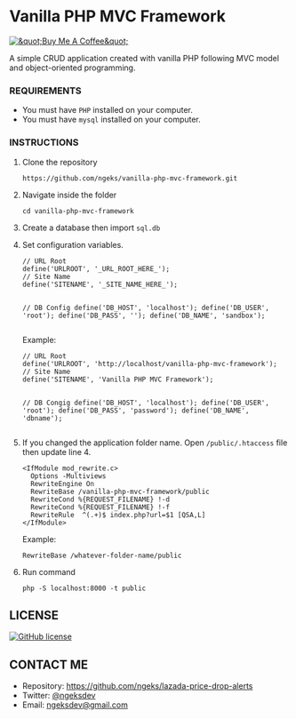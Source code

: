 <h1 class="code-line" data-line-start=0 data-line-end=1 ><a id="Vanilla_PHP_MVC_Framework_0"></a>Vanilla PHP MVC Framework</h1>
<p class="has-line-data" data-line-start="1" data-line-end="2"><a href="https://www.buymeacoffee.com/ngeks"><img src="https://www.buymeacoffee.com/assets/img/custom_images/orange_img.png" alt="&amp;quot;Buy Me A Coffee&amp;quot;"></a></p>
<p class="has-line-data" data-line-start="3" data-line-end="4">A simple CRUD application created with vanilla PHP following MVC model and object-oriented programming.</p>
<h3 class="code-line" data-line-start=5 data-line-end=6 ><a id="REQUIREMENTS_5"></a>REQUIREMENTS</h3>
<ul>
<li class="has-line-data" data-line-start="6" data-line-end="7">You must have <code>PHP</code> installed on your computer.</li>
<li class="has-line-data" data-line-start="7" data-line-end="9">You must have <code>mysql</code> installed on your computer.</li>
</ul>
<h3 class="code-line" data-line-start=9 data-line-end=10 ><a id="INSTRUCTIONS_9"></a>INSTRUCTIONS</h3>
<ol>
<li class="has-line-data" data-line-start="10" data-line-end="15">
<p class="has-line-data" data-line-start="10" data-line-end="11">Clone the repository</p>
<pre><code class="has-line-data" data-line-start="12" data-line-end="14">https://github.com/ngeks/vanilla-php-mvc-framework.git
</code></pre>
</li>
<li class="has-line-data" data-line-start="15" data-line-end="19">
<p class="has-line-data" data-line-start="15" data-line-end="16">Navigate inside the folder</p>
<pre><code class="has-line-data" data-line-start="17" data-line-end="19">cd vanilla-php-mvc-framework
</code></pre>
</li>
<li class="has-line-data" data-line-start="19" data-line-end="21">
<p class="has-line-data" data-line-start="19" data-line-end="20">Create a database then import <code>sql.db</code></p>
</li>
<li class="has-line-data" data-line-start="21" data-line-end="49">
<p class="has-line-data" data-line-start="21" data-line-end="22">Set configuration variables.</p>
<pre><code class="has-line-data" data-line-start="23" data-line-end="34">// URL Root
define('URLROOT', '_URL_ROOT_HERE_');
// Site Name
define('SITENAME', '_SITE_NAME_HERE_');

// DB Config
define('DB_HOST', 'localhost');
define('DB_USER', 'root');
define('DB_PASS', '');
define('DB_NAME', 'sandbox');
</code></pre>
<p class="has-line-data" data-line-start="35" data-line-end="36">Example:</p>
<pre><code class="has-line-data" data-line-start="37" data-line-end="48">// URL Root
define('URLROOT', 'http://localhost/vanilla-php-mvc-framework');
// Site Name
define('SITENAME', 'Vanilla PHP MVC Framework');

// DB Congig
define('DB_HOST', 'localhost');
define('DB_USER', 'root');
define('DB_PASS', 'password');
define('DB_NAME', 'dbname');
</code></pre>
</li>
<li class="has-line-data" data-line-start="49" data-line-end="65">
<p class="has-line-data" data-line-start="49" data-line-end="50">If you changed the application folder name. Open <code>/public/.htaccess</code> file then update line 4.</p>
<pre><code class="has-line-data" data-line-start="51" data-line-end="60">&lt;IfModule mod_rewrite.c&gt;
  Options -Multiviews
  RewriteEngine On
  RewriteBase /vanilla-php-mvc-framework/public
  RewriteCond %{REQUEST_FILENAME} !-d
  RewriteCond %{REQUEST_FILENAME} !-f
  RewriteRule  ^(.+)$ index.php?url=$1 [QSA,L]
&lt;/IfModule&gt;
</code></pre>
<p class="has-line-data" data-line-start="61" data-line-end="62">Example:</p>
<pre><code class="has-line-data" data-line-start="63" data-line-end="65">RewriteBase /whatever-folder-name/public
</code></pre>
</li>
<li class="has-line-data" data-line-start="65" data-line-end="70">
<p class="has-line-data" data-line-start="65" data-line-end="66">Run command</p>
<pre><code class="has-line-data" data-line-start="67" data-line-end="69">php -S localhost:8000 -t public
</code></pre>
</li>
</ol>
<h2 class="code-line" data-line-start=70 data-line-end=71 ><a id="LICENSE_70"></a>LICENSE</h2>
<p class="has-line-data" data-line-start="71" data-line-end="72"><a href="https://github.com/ngeks/lazada-price-drop-alerts/blob/main/LICENSE"><img src="https://img.shields.io/github/license/ngeks/vanilla-php-mvc-framework.svg" alt="GitHub license"></a></p>
<h2 class="code-line" data-line-start=73 data-line-end=74 ><a id="CONTACT_ME_73"></a>CONTACT ME</h2>
<ul>
<li class="has-line-data" data-line-start="74" data-line-end="75">Repository: <a href="https://github.com/ngeks/lazada-price-drop-alerts">https://github.com/ngeks/lazada-price-drop-alerts</a></li>
<li class="has-line-data" data-line-start="75" data-line-end="76">Twitter: <a href="https://twitter.com/ngeksdev">@ngeksdev</a></li>
<li class="has-line-data" data-line-start="76" data-line-end="77">Email: <a href="mailto:ngeksdev@gmail.com">ngeksdev@gmail.com</a></li>
</ul>